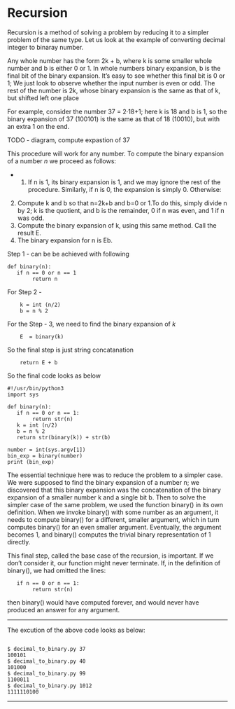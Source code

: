 # Recursion 

Recursion is a method of solving a problem by reducing it to a simpler problem of the same type.
Let us look at the example of converting decimal integer to binaray number.

Any whole number has the form 2k + b, where k is some smaller whole number and b is either 0 or 1.
In whole numbers binary expansion, b is the final bit of the binary expansion. It’s easy to see whether this final bit is 0 or 1; 
We just look to observe whether the input number is even or odd. The rest of the number is 2k, whose 
binary expansion is the same as that of k, but shifted left one place


For example, consider the number 37 = 2·18+1; here k is 18 and b is 1, so the binary expansion 
of 37 (100101) is the same as that of 18 (10010), but with an extra 1 on the end.

TODO - diagram, compute expastion of 37

This procedure will work for any number. To compute the binary expansion of a number *n* we proceed as follows:
* 1. If n is 1, its binary expansion is 1, and we may ignore the rest of the procedure. Similarly, if n is 0, the expansion is simply 0. Otherwise:
2. Compute k and b so that n=2k+b and b=0 or 1.To do this, simply divide n by 2; k is the quotient, and b is the remainder, 0 if n was even, and 1 if n was odd.
3. Compute the binary expansion of k, using this same method. Call the result E.
4. The binary expansion for n is Eb.


Step 1 - can be be achieved with following 

```
def binary(n):
   if n == 0 or n == 1
        return n 

```
For Step 2 - 

``` 
    k = int (n/2)
    b = n % 2 

```

For the Step - 3, we need to find the binary expansion of *k* 

```
    E  = binary(k)
```

So the final step is just string concatanation 

```
    return E + b 

```

So the final code looks as below

```
#!/usr/bin/python3
import sys

def binary(n):
   if n == 0 or n == 1:
        return str(n)
   k = int (n/2)
   b = n % 2 
   return str(binary(k)) + str(b)

number = int(sys.argv[1])
bin_exp = binary(number)
print (bin_exp)

```

The essential technique here was to reduce the problem to a simpler case. We were supposed to find the binary expansion 
of a number n; we discovered that this binary expansion was the concatenation of the binary expansion of a smaller number 
k and a single bit b. Then to solve the simpler case of the same problem, we used the function binary() in its own 
definition. When we invoke binary() with some number as an argument, it needs to compute binary() for a different, smaller 
argument, which in turn computes binary() for an even smaller argument. Eventually, the argument becomes 1, and binary() 
computes the trivial binary representation of 1 directly.

This final step, called the base case of the recursion, is important. If we don’t consider it, our function might never 
terminate. If, in the definition of binary(), we had omitted the lines:

```
   if n == 0 or n == 1:
        return str(n)

```

then binary() would have computed forever, and would never have produced
an answer for any argument.

---

The excution of the above code looks as below: 

```

$ decimal_to_binary.py 37
100101
$ decimal_to_binary.py 40
101000
$ decimal_to_binary.py 99
1100011
$ decimal_to_binary.py 1012
1111110100

```
---


